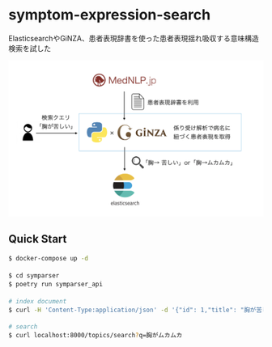 # symptom-expression-search

ElasticsearchやGiNZA、患者表現辞書を使った患者表現揺れ吸収する意味構造検索を試した

<img src="./search-architecture.png">

## Quick Start

```bash
$ docker-compose up -d

$ cd symparser
$ poetry run symparser_api

# index document
$ curl -H 'Content-Type:application/json' -d '{"id": 1,"title": "胸が苦しい"}' localhost:8000/topics

# search
$ curl localhost:8000/topics/search?q=胸がムカムカ
```

